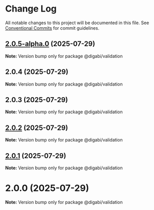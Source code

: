 # Change Log

All notable changes to this project will be documented in this file.
See [Conventional Commits](https://conventionalcommits.org) for commit guidelines.

## [2.0.5-alpha.0](https://github.com/digabi/node-packages/compare/@digabi/validation@2.0.4...@digabi/validation@2.0.5-alpha.0) (2025-07-29)

**Note:** Version bump only for package @digabi/validation

## 2.0.4 (2025-07-29)

**Note:** Version bump only for package @digabi/validation

## 2.0.3 (2025-07-29)

**Note:** Version bump only for package @digabi/validation

## [2.0.2](https://github.com/digabi/node-packages/compare/@digabi/validation@2.0.1...@digabi/validation@2.0.2) (2025-07-29)

**Note:** Version bump only for package @digabi/validation

## [2.0.1](https://github.com/digabi/node-packages/compare/@digabi/validation@2.0.0...@digabi/validation@2.0.1) (2025-07-29)

**Note:** Version bump only for package @digabi/validation

# 2.0.0 (2025-07-29)

**Note:** Version bump only for package @digabi/validation
